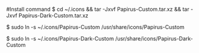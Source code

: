 #Install command
$ cd ~/.icons && tar -Jxvf Papirus-Custom.tar.xz && tar -Jxvf Papirus-Dark-Custom.tar.xz

$ sudo ln -s ~/.icons/Papirus-Custom /usr/share/icons/Papirus-Custom

$ sudo ln -s ~/.icons/Papirus-Dark-Custom /usr/share/icons/Papirus-Dark-Custom